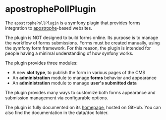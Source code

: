 # apostrophePollPlugin #

The `apostrophePollPlugin` is a symfony plugin that provides forms integration to [apostrophe](http://apostrophenow.org/ "Apostrophe CMS")-based websites. 

The plugin is NOT designed to build forms online. Its purpose is to manage the workflow of forms submissions. Forms must be created manually, using the symfony form framework. For this reason, the plugin is intended for people having a minimal understanding of how synfony works.

The plugin provides three modules:
  *    A new **slot type**, to publish the form in various pages of the CMS
  *    An **administration** module to manage **forms** behavior and appearance
  *    An **administration** module to manage **user's submitted data**
 
 The plugin provides many ways to customize both forms appearance and submission management via configurable options.
 
 The plugin is fully documented on its [homepage](https://github.com/rbolliger/apostrophePollPlugin/wiki), hosted on GitHub. You can also find the documentation in the data/doc folder.

